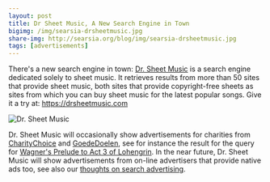 ```yaml
---
layout: post
title: Dr Sheet Music, A New Search Engine in Town
bigimg: /img/searsia-drsheetmusic.jpg
share-img: http://searsia.org/blog/img/searsia-drsheetmusic.jpg
tags: [advertisements]
---
```


There's a new search engine in town: [Dr. Sheet Music](https://drsheetmusic.com) is 
a search engine dedicated solely to sheet music. It retrieves results from more than 
50 sites that provide sheet music, both sites that provide copyright-free sheets as 
sites from which you can buy sheet music for the latest popular songs. 
Give it a try at: https://drsheetmusic.com

![Dr. Sheet Music](https://drsheetmusic.com/images/drsheetmusic-banner.jpg)

Dr. Sheet Music will occasionally show advertisements for charities from
[CharityChoice](http://charitychoice.co.uk) and [GoedeDoelen](http://goededoelen.nl),
see for instance the result for the query for 
[Wagner's Prelude to Act 3 of Lohengrin](https://drsheetmusic.com/sheet-music/Wagner%2C_Lohengrin_-_Prelude_To_Act_3).
In the near future, Dr. Sheet Music will show advertisements from on-line 
advertisers that provide native ads too, see also our 
[thoughts on search advertising](/blog/2017-05-26-some-thoughts-on-search-advertising/).
